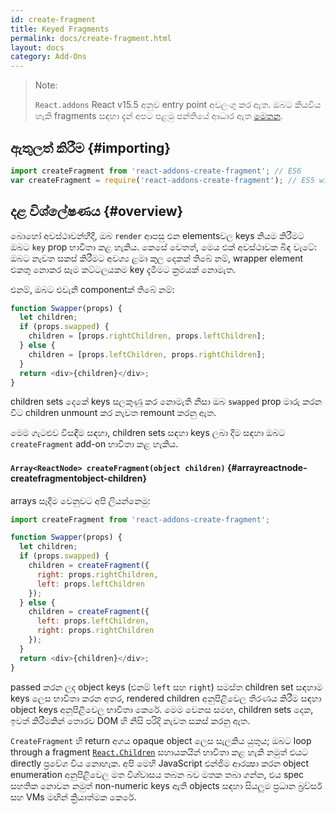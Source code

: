 ```yaml
---
id: create-fragment
title: Keyed Fragments
permalink: docs/create-fragment.html
layout: docs
category: Add-Ons
---
```


> Note:
>
> `React.addons` React v15.5 අනුව entry point අවලංගු කර ඇත. ඔබට කියවිය හැකි fragments සඳහා දැන් අපට පළමු පන්තියේ ආධාර ඇත [මෙතන](/docs/fragments.html).


## ඇතුලත් කිරීම {#importing}

```javascript
import createFragment from 'react-addons-create-fragment'; // ES6
var createFragment = require('react-addons-create-fragment'); // ES5 with npm
```

## දළ විශ්ලේෂණය {#overview}

බොහෝ අවස්ථාවන්හීදී, ඔබ `render` ආපසු එන elementsවල keys නියම කිරීමට ඔබට `key` prop භාවිතා කළ හැකිය. කෙසේ වෙතත්, මෙය එක් අවස්ථාවක බිඳ වැටේ: ඔබට නැවත සකස් කිරීමට අවශ්‍ය ළමා කුල දෙකක් තිබේ නම්, wrapper element එකතු නොකර සෑම කට්ටලයකම key දැමීමට ක්‍රමයක් නොමැත.


එනම්, ඔබට එවැනි componentක් තිබේ නම්:

```js
function Swapper(props) {
  let children;
  if (props.swapped) {
    children = [props.rightChildren, props.leftChildren];
  } else {
    children = [props.leftChildren, props.rightChildren];
  }
  return <div>{children}</div>;
}
```

children sets දෙකේ keys සලකුණු කර නොමැති නිසා ඔබ `swapped` prop මාරු කරන විට children unmount කර නැවත remount කරනු ඇත.

මෙම ගැටළුව විසඳීම සඳහා, children sets සඳහා keys ලබා දීම සඳහා ඔබට `createFragment` add-on භාවිතා කළ හැකිය.

#### `Array<ReactNode> createFragment(object children)` {#arrayreactnode-createfragmentobject-children}

arrays සෑදීම වෙනුවට අපි ලියන්නෙමු:

```javascript
import createFragment from 'react-addons-create-fragment';

function Swapper(props) {
  let children;
  if (props.swapped) {
    children = createFragment({
      right: props.rightChildren,
      left: props.leftChildren
    });
  } else {
    children = createFragment({
      left: props.leftChildren,
      right: props.rightChildren
    });
  }
  return <div>{children}</div>;
}
```

passed කරන ලද object keys (එනම් `left` සහ `right`) සමස්ත children set සඳහාම keys ලෙස භාවිතා කරන අතර, rendered children අනුපිළිවෙල තීරණය කිරීම සඳහා object keys අනුපිළිවෙල භාවිතා කෙරේ. මෙම වෙනස සමඟ, children sets දෙක, ඉවත් කිරීමකින් තොරව DOM හි නිසි පරිදි නැවත සකස් කරනු ඇත.

`CreateFragment` හි return අගය opaque object ලෙස සැලකිය යුතුය; ඔබට loop through a fragment [`React.Children`](/docs/react-api.html#react.children) සහායකයින් භාවිතා කළ හැකි නමුත් එයට directly ප්‍රවේශ විය නොහැක. අපි මෙහි JavaScript එන්ජිම ආරක්‍ෂා කරන object enumeration අනුපිළිවෙල මත විශ්වාසය තබන බව මතක තබා ගන්න, එය spec සහතික නොවන නමුත් non-numeric keys ඇති objects සඳහා සියලුම ප්‍රධාන බ්‍රව්සර් සහ VMs මඟින් ක්‍රියාත්මක කෙරේ.
